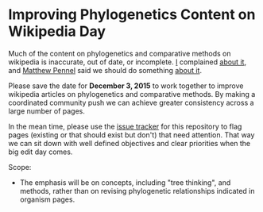 # Improving Phylogenetics Content on Wikipedia Day

Much of the content on phylogenetics and comparative methods on wikipedia is inaccurate, out of date, or incomplete. [I](http://dunnlab.org) complained [about it](https://twitter.com/caseywdunn/status/652569124804120576), and [Matthew Pennel](http://t.co/7pYWgWoP7d) said we should do something [about it](https://twitter.com/mwpennell/status/652570046758191104).

Please save the date for **December 3, 2015** to work together to improve wikipedia articles on phylogenetics and comparative methods. By making a coordinated community push we can achieve greater consistency across a large number of pages.

In the mean time, please use the [issue tracker](https://github.com/caseywdunn/evowikipedia/issues) for this repository to flag pages (existing or that should exist but don't) that need attention. That way we can sit down with well defined objectives and clear priorities when the big edit day comes. 


Scope:

- The emphasis will be on concepts, including "tree thinking", and methods, rather than on revising phylogenetic relationships indicated in organism pages.